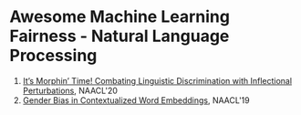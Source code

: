 # Awesome Machine Learning Fairness - Natural Language Processing

1. [It’s Morphin’ Time! Combating Linguistic Discrimination with Inflectional Perturbations](https://aclanthology.org/2020.acl-main.263.pdf), NAACL'20
1. [Gender Bias in Contextualized Word Embeddings](https://aclanthology.org/N19-1064.pdf), NAACL'19